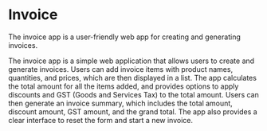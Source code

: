 # Invoice
The invoice app is a user-friendly web app for creating and generating invoices. 

The invoice app is a simple web application that allows users to create and generate invoices. Users can add invoice items with product names, quantities, and prices, which are then displayed in a list. The app calculates the total amount for all the items added, and provides options to apply discounts and GST (Goods and Services Tax) to the total amount. Users can then generate an invoice summary, which includes the total amount, discount amount, GST amount, and the grand total. The app also provides a clear interface to reset the form and start a new invoice. 
